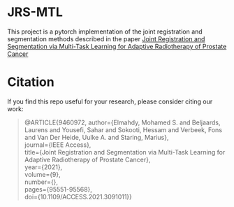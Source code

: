 # JRS-MTL

This project is a pytorch implementation of the joint registration and segmentation methods described in the paper [Joint Registration and Segmentation via Multi-Task Learning for Adaptive Radiotherapy of Prostate Cancer](https://ieeexplore.ieee.org/document/9460972?source=authoralert)

# Citation 

If you find this repo useful for your research, please consider citing our work:
> @ARTICLE{9460972,
  author={Elmahdy, Mohamed S. and Beljaards, Laurens and Yousefi, Sahar and Sokooti, Hessam and Verbeek, Fons and Van Der Heide, Uulke A. and Staring, Marius},\
  journal={IEEE Access}, \
  title={Joint Registration and Segmentation via Multi-Task Learning for Adaptive Radiotherapy of Prostate Cancer}, \
  year={2021},\
  volume={9},\
  number={},\
  pages={95551-95568},\
  doi={10.1109/ACCESS.2021.3091011}}
